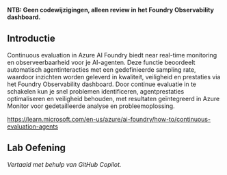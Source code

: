 **NTB: Geen codewijzigingen, alleen review in het Foundry Observability dashboard.**

## Introductie

Continuous evaluation in Azure AI Foundry biedt near real-time monitoring en observeerbaarheid voor je AI-agenten. Deze functie beoordeelt automatisch agentinteracties met een gedefinieerde sampling rate, waardoor inzichten worden geleverd in kwaliteit, veiligheid en prestaties via het Foundry Observability dashboard. Door continue evaluatie in te schakelen kun je snel problemen identificeren, agentprestaties optimaliseren en veiligheid behouden, met resultaten geïntegreerd in Azure Monitor voor gedetailleerde analyse en probleemoplossing.

https://learn.microsoft.com/en-us/azure/ai-foundry/how-to/continuous-evaluation-agents

## Lab Oefening

*Vertaald met behulp van GitHub Copilot.*
